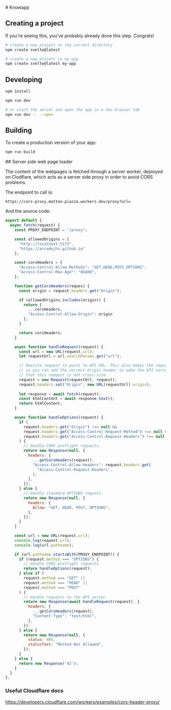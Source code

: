 # Knowapp

## Creating a project

If you're seeing this, you've probably already done this step. Congrats!

```bash
# create a new project in the current directory
npm create svelte@latest

# create a new project in my-app
npm create svelte@latest my-app
```

## Developing

```bash
npm install 

npm run dev

# or start the server and open the app in a new browser tab
npm run dev -- --open
```

## Building

To create a production version of your app:

```bash
npm run build
```

## Server side web page loader

The content of the webpages is fetched through a server worker, deployed on Clodflare, which acts as a server side proxy in order to avoid CORS problems.

The endpoint to call is:

```https://cors-proxy.matteo-piazza.workers.dev/proxy?url=```

And the source code:

```js
export default {
  async fetch(request) {
    const PROXY_ENDPOINT = "/proxy";

    const allowedOrigins = [
      "http://localhost:5173",
      "https://arcadejhs.github.io"
    ];

    const corsHeaders = {
      "Access-Control-Allow-Methods": "GET,HEAD,POST,OPTIONS",
      "Access-Control-Max-Age": "86400",
    };

    function getCorsHeaders(reques) {
      const origin = request.headers.get("Origin");

      if (allowedOrigins.includes(origin)) {
        return {
          ...corsHeaders,
          "Access-Control-Allow-Origin": origin
        };
      }

      return corsHeaders;
    }

    async function handleRequest(request) {
      const url = new URL(request.url);
      let requestUrl = url.searchParams.get("url");

      // Rewrite request to point to API URL. This also makes the request mutable
      // so you can add the correct Origin header to make the API server think
      // that this request is not cross-site.
      request = new Request(requestUrl, request);
      request.headers.set("Origin", new URL(requestUrl).origin);
      
      let response = await fetch(request);
      const htmlContent = await response.text();
      return htmlContent;
    }

    async function handleOptions(request) {
      if (
        request.headers.get("Origin") !== null &&
        request.headers.get("Access-Control-Request-Method") !== null &&
        request.headers.get("Access-Control-Request-Headers") !== null
      ) {
        // Handle CORS preflight requests.
        return new Response(null, {
          headers: {
            ...getCorsHeaders(request),
            "Access-Control-Allow-Headers": request.headers.get(
              "Access-Control-Request-Headers",
            ),
          },
        });
      } else {
        // Handle standard OPTIONS request.
        return new Response(null, {
          headers: {
            Allow: "GET, HEAD, POST, OPTIONS",
          },
        });
      }
    }

    const url = new URL(request.url);
    console.log(request.url);
    console.log(url.pathname);

    if (url.pathname.startsWith(PROXY_ENDPOINT)) {
      if (request.method === "OPTIONS") {
        // Handle CORS preflight requests
        return handleOptions(request);
      } else if (
        request.method === "GET" ||
        request.method === "HEAD" ||
        request.method === "POST"
      ) {
        // Handle requests to the API server
        return new Response(await handleRequest(request), {
          headers: {
            ...getCorsHeaders(request),
            "Content-Type": "text/html",
          },
        });
      } else {
        return new Response(null, {
          status: 405,
          statusText: "Method Not Allowed",
        });
      }
    } else {
      return new Response('42');
    }
  }
};
```

### Useful Cloudflare docs

https://developers.cloudflare.com/workers/examples/cors-header-proxy/
